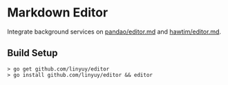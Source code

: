 # Markdown Editor
Integrate background services on [pandao/editor.md](https://github.com/pandao/editor.md) and [hawtim/editor.md](https://github.com/hawtim/editor.md).

## Build Setup
```shell
> go get github.com/linyuy/editor
> go install github.com/linyuy/editor && editor
```
